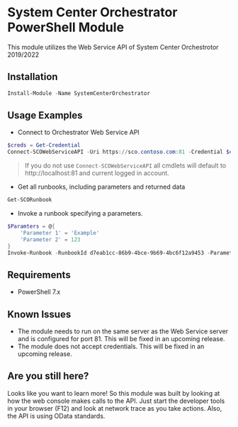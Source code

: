 ﻿# System Center Orchestrator PowerShell Module

This module utilizes the Web Service API of System Center Orchestrotor 2019/2022

## Installation
```PowerShell
Install-Module -Name SystemCenterOrchestrator
```

## Usage Examples
- Connect to Orchestrator Web Service API
```PowerShell
$creds = Get-Credential
Connect-SCOWebServiceAPI -Uri https://sco.contoso.com:81 -Credential $creds
```
> If you do not use `Connect-SCOWebServiceAPI` all cmdlets will default to http://localhost:81 and current logged in account.
- Get all runbooks, including parameters and returned data
```PowerShell
Get-SCORunbook
```
- Invoke a runbook specifying a parameters.
```PowerShell
$Paramters = @{
    'Parameter 1' = 'Example'
    'Parameter 2' = 123
}
Invoke-Runbook -RunbookId d7eab1cc-86b9-4bce-9b69-4bc6f12a9453 -Parameters $Parameters
```

## Requirements
- PowerShell 7.x
## Known Issues
- The module needs to run on the same server as the Web Service server and is configured for port 81. This will be fixed in an upcoming release.
- The module does not accept credentials. This will be fixed in an upcoming release.

## Are you still here?
Looks like you want to learn more! So this module was built by looking at how the web console makes calls to the API. Just start the developer tools in your browser (F12) and look at network trace as you take actions. Also, the API is using OData standards.
